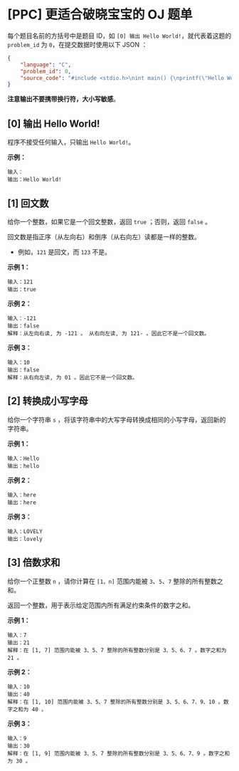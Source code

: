 # \[PPC\] 更适合破晓宝宝的 OJ 题单

每个题目名前的方括号中是题目 ID，如 `[0] 输出 Hello World!`，就代表着这题的 `problem_id` 为 `0`，在提交数据时使用以下 JSON ：

```json
{
    "language": "C",
    "problem_id": 0,
    "source_code": "#include <stdio.h>\nint main() {\nprintf(\"Hello World!\");\nreturn 0;}",
}
```

**注意输出不要携带换行符，大小写敏感**。

## \[0\] 输出 Hello World!

程序不接受任何输入，只输出 `Hello World!`。

**示例：**

```
输入：
输出：Hello World!
```

## \[1\] 回文数

给你一个整数，如果它是一个回文整数，返回 `true` ；否则，返回 `false` 。

回文数是指正序（从左向右）和倒序（从右向左）读都是一样的整数。

- 例如，`121` 是回文，而 `123` 不是。

**示例 1：**

```
输入：121
输出：true
```

**示例 2：**

```
输入：-121
输出：false
解释：从左向右读, 为 -121 。 从右向左读, 为 121- 。因此它不是一个回文数。
```

**示例 3：**

```
输入：10
输出：false
解释：从右向左读, 为 01 。因此它不是一个回文数。
```

## \[2\] 转换成小写字母

给你一个字符串 `s` ，将该字符串中的大写字母转换成相同的小写字母，返回新的字符串。

**示例 1：**

```
输入：Hello
输出：hello
```

**示例 2：**

```
输入：here
输出：here
```

**示例 3：**

```
输入：LOVELY
输出：lovely
```

## \[3\] 倍数求和

给你一个正整数 `n` ，请你计算在 `[1，n]` 范围内能被 `3`、`5`、`7` 整除的所有整数之和。

返回一个整数，用于表示给定范围内所有满足约束条件的数字之和。

**示例 1：**

```
输入：7
输出：21
解释：在 [1, 7] 范围内能被 3、5、7 整除的所有整数分别是 3、5、6、7 。数字之和为 21 。
```

**示例 2：**

```
输入：10
输出：40
解释：在 [1, 10] 范围内能被 3、5、7 整除的所有整数分别是 3、5、6、7、9、10 。数字之和为 40 。
```

**示例 3：**

```
输入：9
输出：30
解释：在 [1, 9] 范围内能被 3、5、7 整除的所有整数分别是 3、5、6、7、9 。数字之和为 30 。
```
